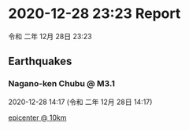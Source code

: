 # 2020-12-28 23:23 Report
令和 二年 12月 28日 23:23

## Earthquakes
### Nagano-ken Chubu @ M3.1
2020-12-28 14:17 (令和 二年 12月 28日 14:17)
  
[epicenter @ 10km](https://www.google.com/maps/place/36°12'00%22+137°42'00%22/@36.2,137.7,17z/data=!3m1!4b1!4m5!3m4!1s0x0:0x0!8m2!3d36.2!4d137.7)
